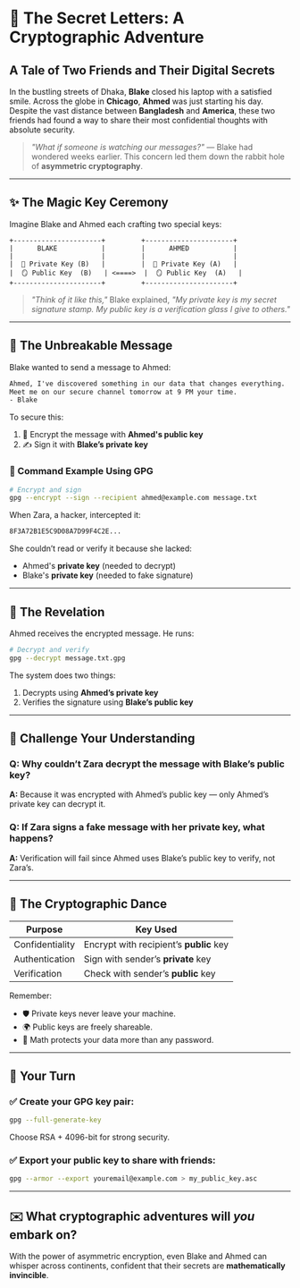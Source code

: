 # 🔐 The Secret Letters: A Cryptographic Adventure

## A Tale of Two Friends and Their Digital Secrets

In the bustling streets of Dhaka, **Blake** closed his laptop with a satisfied smile. Across the globe in **Chicago**, **Ahmed** was just starting his day. Despite the vast distance between **Bangladesh** and **America**, these two friends had found a way to share their most confidential thoughts with absolute security.

> *"What if someone is watching our messages?"* — Blake had wondered weeks earlier.
> This concern led them down the rabbit hole of **asymmetric cryptography**.

---

## ✨ The Magic Key Ceremony

Imagine Blake and Ahmed each crafting two special keys:

```
+----------------------+         +----------------------+
|      BLAKE           |         |      AHMED           |
|                      |         |                      |
|  🔑 Private Key (B)   |         |  🔑 Private Key (A)   |
|  🪞 Public Key  (B)   | <====>  |  🪞 Public Key  (A)   |
+----------------------+         +----------------------+
```

> *"Think of it like this,"* Blake explained,
> *"My private key is my secret signature stamp. My public key is a verification glass I give to others."*

---

## 🔐 The Unbreakable Message

Blake wanted to send a message to Ahmed:

```txt
Ahmed, I've discovered something in our data that changes everything.
Meet me on our secure channel tomorrow at 9 PM your time.
- Blake
```

To secure this:

1. 🔐 Encrypt the message with **Ahmed's public key**
2. ✍️ Sign it with **Blake’s private key**

### 📆 Command Example Using GPG

```bash
# Encrypt and sign
gpg --encrypt --sign --recipient ahmed@example.com message.txt
```

When Zara, a hacker, intercepted it:

```txt
8F3A72B1E5C9D08A7D99F4C2E...
```

She couldn’t read or verify it because she lacked:

* Ahmed's **private key** (needed to decrypt)
* Blake's **private key** (needed to fake signature)

---

## 🧠 The Revelation

Ahmed receives the encrypted message. He runs:

```bash
# Decrypt and verify
gpg --decrypt message.txt.gpg
```

The system does two things:

1. Decrypts using **Ahmed’s private key**
2. Verifies the signature using **Blake’s public key**

---

## 🧹 Challenge Your Understanding

### Q: Why couldn’t Zara decrypt the message with Blake’s public key?

**A:** Because it was encrypted with Ahmed’s public key — only Ahmed’s private key can decrypt it.

### Q: If Zara signs a fake message with her private key, what happens?

**A:** Verification will fail since Ahmed uses Blake’s public key to verify, not Zara’s.

---

## 🔁 The Cryptographic Dance

| Purpose         | Key Used                                |
| --------------- | --------------------------------------- |
| Confidentiality | Encrypt with recipient’s **public** key |
| Authentication  | Sign with sender’s **private** key      |
| Verification    | Check with sender’s **public** key      |

Remember:

* 🛡️ Private keys never leave your machine.
* 🌍 Public keys are freely shareable.
* 🧠 Math protects your data more than any password.

---

## 🚀 Your Turn

### ✅ Create your GPG key pair:

```bash
gpg --full-generate-key
```

Choose RSA + 4096-bit for strong security.

### ✅ Export your public key to share with friends:

```bash
gpg --armor --export youremail@example.com > my_public_key.asc
```

---

## ✉️ What cryptographic adventures will *you* embark on?

With the power of asymmetric encryption, even Blake and Ahmed can whisper across continents, confident that their secrets are **mathematically invincible**.
